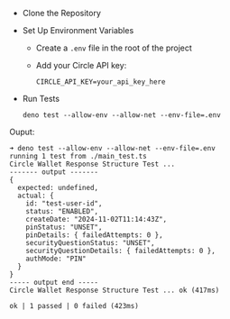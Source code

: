 - Clone the Repository

- Set Up Environment Variables

    - Create a `.env` file in the root of the project

    - Add your Circle API key:
        ```
        CIRCLE_API_KEY=your_api_key_here
        ```

- Run Tests
    ```
    deno test --allow-env --allow-net --env-file=.env
    ```


Ouput:

```
➜ deno test --allow-env --allow-net --env-file=.env
running 1 test from ./main_test.ts
Circle Wallet Response Structure Test ...
------- output -------
{
  expected: undefined,
  actual: {
    id: "test-user-id",
    status: "ENABLED",
    createDate: "2024-11-02T11:14:43Z",
    pinStatus: "UNSET",
    pinDetails: { failedAttempts: 0 },
    securityQuestionStatus: "UNSET",
    securityQuestionDetails: { failedAttempts: 0 },
    authMode: "PIN"
  }
}
----- output end -----
Circle Wallet Response Structure Test ... ok (417ms)

ok | 1 passed | 0 failed (423ms)
```